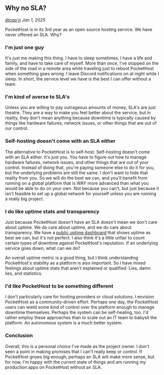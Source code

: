 ## Why no SLA?

_[@cap'n](https://discord.gg/nVTxCMEcGT) Jan 1, 2025_

PocketHost is in its 3rd year as an open source hosting service. We have never offered an SLA. Why?

### I'm just one guy

It's just me making this thing. I have to sleep sometimes. I have a life and family, and have to take care of myself. More than once, I've stopped on the side of the road in a remote area while traveling just to reboot PocketHost when something goes wrong. I leave Discord notifications on at night while I sleep. In short, the service level we have is the best I can offer without a team.

### I'm kind of averse to SLA's

Unless you are willing to pay outrageous amounts of money, SLA's are just theatre. They are a way to make you feel better about the service, but in reality, they don't mean anything because downtime is typically caused by things like hardware failures, network issues, or other things that are out of our control.

### Self-hosting doesn't come with an SLA either

The alternative to PocketHost is to self-host. Self-hosting doesn't come with an SLA either. It's just you. You have to figure out how to manage hardware failures, network issues, and other things that are out of your control. Instead of doing that, you're paying someone else to do it for you, but the underlying problems are still the same. I don't want to hide that reality from you. So we will do the best we can, and you'll benefit from running on a global platform that is WAY more advanced than what you would be able to do on your own. Not because you can't, but just because it isn't feasible to set up a global network for yourself unless you are running a really big project.

### I do like uptime stats and transparency

Just because PocketHost doesn't have an SLA doesn't mean we don't care about uptime. We do care about uptime, and we do care about transparency. We have a [public uptime dashboard](https://status.pockethost.io) that shows uptime as best we can, but it's not perfect. I also think it's a little unfair to count certain types of downtime against PocketHost's reputation. If an underlying service goes down, what can we do?

An overall uptime metric is a good thing, but I think understanding PocketHost's stability as a platform is also important. So I have mixed feelings about uptime stats that aren't explained or qualified. Lies, damn lies, and statistics.

### I'd like PocketHost to be something different

I don't particularly care for hosting providers or cloud solutions. I envision PocketHost as a community-driven effort. Perhaps one day, the PocketHost users can wield some kind of control over the platform enough to manage downtime themselves. Perhaps the system can be self-healing, too. I'd rather employ these approaches than to scale out an IT team to babysit the platform. An autonomous system is a much better system.

### Conclusion

Overall, this is a personal choice I've made as the project owner. I don't seen a point in making promises that I can't really keep or control. If PocketHost grows big enough, perhaps an SLA will make more sense, but for now, I'm happy with the current state of things and am running my production apps on PocketHost without an SLA.
